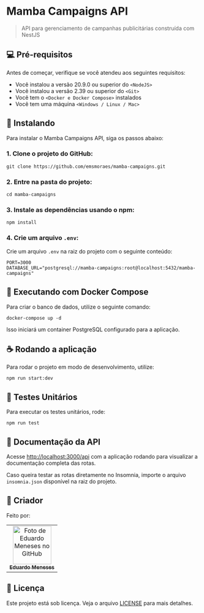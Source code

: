 # Mamba Campaigns API

> API para gerenciamento de campanhas publicitárias construída com NestJS

## 💻 Pré-requisitos

Antes de começar, verifique se você atendeu aos seguintes requisitos:

- Você instalou a versão 20.9.0 ou superior do `<NodeJS>`
- Você instalou a versão 2.39 ou superior do `<Git>`
- Você tem o `<Docker e Docker Compose>` instalados
- Você tem uma máquina `<Windows / Linux / Mac>`

## 🚀 Instalando

Para instalar o Mamba Campaigns API, siga os passos abaixo:

### 1. Clone o projeto do GitHub:

```
git clone https://github.com/emsmoraes/mamba-campaigns.git
```

### 2. Entre na pasta do projeto:

```
cd mamba-campaigns
```

### 3. Instale as dependências usando o npm:

```
npm install
```

### 4. Crie um arquivo `.env`:

Crie um arquivo `.env` na raiz do projeto com o seguinte conteúdo:

```
PORT=3000
DATABASE_URL="postgresql://mamba-campaigns:root@localhost:5432/mamba-campaigns"
```

## 🐳 Executando com Docker Compose

Para criar o banco de dados, utilize o seguinte comando:

```
docker-compose up -d
```

Isso iniciará um container PostgreSQL configurado para a aplicação.

## ☕ Rodando a aplicação

Para rodar o projeto em modo de desenvolvimento, utilize:

```
npm run start:dev
```

## 🧪 Testes Unitários

Para executar os testes unitários, rode:

```
npm run test
```

## 💎 Documentação da API

Acesse [http://localhost:3000/api](http://localhost:3000/api) com a aplicação rodando para visualizar a documentação completa das rotas.

Caso queira testar as rotas diretamente no Insomnia, importe o arquivo `insomnia.json` disponível na raiz do projeto.

## 🤝 Criador

Feito por:

<table>
  <tr>
    <td align="center">
      <a href="#">
        <img src="https://avatars.githubusercontent.com/u/85969484?s=400&u=b0e89e575a7cb91fc9f8a69e126a9d7587aa9478&v=4" width="100px;" alt="Foto de Eduardo Meneses no GitHub"/><br>
        <sub>
          <b>Eduardo Meneses</b>
        </sub>
      </a>
    </td>
  </tr>
</table>

## 📝 Licença

Este projeto está sob licença. Veja o arquivo [LICENSE](LICENSE.md) para mais detalhes.
